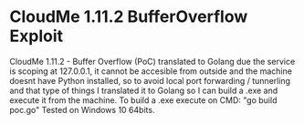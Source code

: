 # CloudMe 1.11.2 BufferOverflow Exploit

CloudMe 1.11.2 - Buffer Overflow (PoC) translated to Golang due the service is scoping at 127.0.0.1, it cannot be accesible from outside and the machine doesnt have Python installed, so to avoid local port forwarding / tunnerling and that type of things I translated it to Golang so I can build a .exe and execute it from the machine.
To build a .exe execute on CMD: "go build poc.go"
Tested on Windows 10 64bits.
